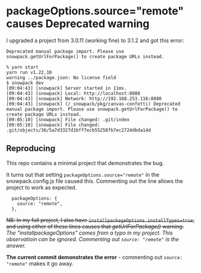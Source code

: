 # packageOptions.source="remote" causes Deprecated warning

I upgraded a project from 3.0.11 (working fine) to 3.1.2 and got this error:

`Deprecated manual package import. Please use snowpack.getUrlForPackage() to create package URLs instead.`


```
% yarn start
yarn run v1.22.10
warning ../package.json: No license field
$ snowpack dev
[09:04:43] [snowpack] Server started in 11ms.
[09:04:43] [snowpack] Local: http://localhost:8080
[09:04:43] [snowpack] Network: http://192.168.253.116:8080
[09:04:43] [snowpack] (/_snowpack/pkg/canvas-confetti) Deprecated manual package import. Please use snowpack.getUrlForPackage() to create package URLs instead.
[09:05:10] [snowpack] File changed: .git/index
[09:05:10] [snowpack] File changed: .git/objects/36/5a7d3327d1bff7ecb55258fb7ec2724dbda14d
```

## Reproducing
This repo contains a minimal project that demonstrates the bug.

It turns out that setting `packageOptions.source="remote"` in the snowpack.config.js file caused this. Commenting out the line allows the project to work as expected.

```
  packageOptions: {
    source: "remote",
  },
```

~~NB: In my full project, I also have `installpackageOptions.installTypes=true`, and using either of these lines causes that *getUrlForPackage()* warning.~~ *The "installpackageOptions" comes from a typo in my project. This observatioin can be ignored. Commenting out `source: "remote"` is the answer.*

**The current commit demonstrates the error** - commenting out `source: "remote"` makes it go away.
